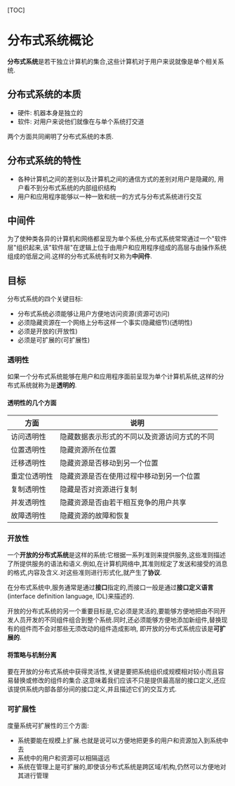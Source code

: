 [TOC]

# 分布式系统概论

**分布式系统**是若干独立计算机的集合,这些计算机对于用户来说就像是单个相关系统.

## 分布式系统的本质

- 硬件: 机器本身是独立的
- 软件: 对用户来说他们就像在与单个系统打交道

两个方面共同阐明了分布式系统的本质.

## 分布式系统的特性

- 各种计算机之间的差别以及计算机之间的通信方式的差别对用户是隐藏的, 用户看不到分布式系统的内部组织结构
- 用户和应用程序能够以一种一致和统一的方式与分布式系统进行交互

## 中间件

为了使种类各异的计算机和网络都呈现为单个系统,分布式系统常常通过一个"软件层"组织起来,该"软件层"在逻辑上位于由用户和应用程序组成的高层与由操作系统组成的低层之间.这样的分布式系统有时又称为**中间件**.

## 目标

分布式系统的四个关键目标:

- 分布式系统必须能够让用户方便地访问资源(资源可访问)
- 必须隐藏资源在一个网络上分布这样一个事实(隐藏细节)(透明性)
- 必须是开放的(开放性)
- 必须是可扩展的(可扩展性)

###  透明性

如果一个分布式系统能够在用户和应用程序面前呈现为单个计算机系统,这样的分布式系统就称为是**透明的**.

#### 透明性的几个方面

| 方面     | 说明                     |
| ------ | ---------------------- |
| 访问透明性  | 隐藏数据表示形式的不同以及资源访问方式的不同 |
| 位置透明性  | 隐藏资源所在位置               |
| 迁移透明性  | 隐藏资源是否移动到另一个位置         |
| 重定位透明性 | 隐藏资源是否在使用过程中移动到另一个位置   |
| 复制透明性  | 隐藏是否对资源进行复制            |
| 并发透明性  | 隐藏资源是否由若干相互竞争的用户共享     |
| 故障透明性  | 隐藏资源的故障和恢复             |

### 开放性

一个**开放的分布式系统**是这样的系统:它根据一系列准则来提供服务,这些准则描述了所提供服务的语法和语义.例如,在计算机网络中,其准则规定了发送和接受的消息的格式,内容及含义.对这些准则进行形式化,就产生了**协议**.

在分布式系统中,服务通常是通过**接口**指定的,而接口一般是通过**接口定义语言**(interface definition language, IDL)来描述的.

开放的分布式系统的另一个重要目标是,它必须是灵活的,要能够方便地把由不同开发人员开发的不同组件组合到整个系统.同时,还必须能够方便地添加新组件,替换现有的组件而不会对那些无须改动的组件造成影响, 即开放的分布式系统应该是**可扩展的**.

#### 将策略与机制分离

要在开放的分布式系统中获得灵活性,关键是要把系统组织成规模相对较小而且容易替换或修改的组件的集合.这意味着我们应该不只是提供最高层的接口定义,还应该提供系统内部各部分间的接口定义,并且描述它们的交互方式.

### 可扩展性

度量系统可扩展性的三个方面:

- 系统要能在规模上扩展.也就是说可以方便地把更多的用户和资源加入到系统中去
- 系统中的用户和资源可以相隔遥远
- 系统在管理上是可扩展的,即使该分布式系统是跨区域/机构,仍然可以方便地对其进行管理


